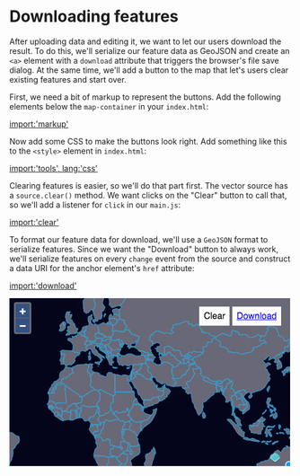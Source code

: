 # Downloading features

After uploading data and editing it, we want to let our users download the result.  To do this, we'll serialize our feature data as GeoJSON and create an `<a>` element with a `download` attribute that triggers the browser's file save dialog.  At the same time, we'll add a button to the map that let's users clear existing features and start over.

First, we need a bit of markup to represent the buttons.  Add the following elements below the `map-container` in your `index.html`:

[import:'markup'](../../../src/en/examples/vector/download.html)

Now add some CSS to make the buttons look right.  Add something like this to the `<style>` element in `index.html`:

[import:'tools', lang:'css'](../../../src/en/examples/vector/download.html)

Clearing features is easier, so we'll do that part first.  The vector source has a `source.clear()` method.  We want clicks on the "Clear" button to call that, so we'll add a listener for `click` in our `main.js`:

[import:'clear'](../../../src/en/examples/vector/download.js)

To format our feature data for download, we'll use a `GeoJSON` format to serialize features.  Since we want the "Download" button to always work, we'll serialize features on every `change` event from the source and construct a data URI for the anchor element's `href` attribute:

[import:'download'](../../../src/en/examples/vector/download.js)

![Buttons to clear and download data](download.png)

